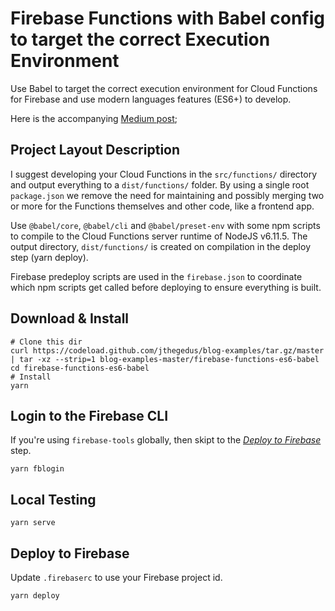 # Firebase Functions with Babel config to target the correct Execution Environment

Use Babel to target the correct execution environment for Cloud Functions for
Firebase and use modern languages features (ES6+) to develop.

Here is the accompanying
[Medium post](https://medium.com/@jthegedus/es6-in-cloud-functions-for-firebase-2-415d15205468);

## Project Layout Description

I suggest developing your Cloud Functions in the `src/functions/` directory and output everything to a `dist/functions/` folder. By using a single root `package.json` we remove the need for maintaining and possibly merging two or more for the Functions themselves and other code, like a frontend app.

Use `@babel/core`, `@babel/cli` and `@babel/preset-env` with some npm scripts to compile to the Cloud Functions server runtime of NodeJS v6.11.5. The output directory, `dist/functions/` is created on compilation in the deploy step (yarn deploy).

Firebase predeploy scripts are used in the `firebase.json` to coordinate which npm scripts get called before deploying to ensure everything is built.

## Download & Install

```shell
# Clone this dir
curl https://codeload.github.com/jthegedus/blog-examples/tar.gz/master | tar -xz --strip=1 blog-examples-master/firebase-functions-es6-babel
cd firebase-functions-es6-babel
# Install
yarn
```

## Login to the Firebase CLI

If you're using `firebase-tools` globally, then skipt to the [_Deploy to Firebase_](#deploy-to-firebase) step.

```shell
yarn fblogin
```

## Local Testing

```shell
yarn serve
```

## Deploy to Firebase

Update `.firebaserc` to use your Firebase project id.

```shell
yarn deploy
```
